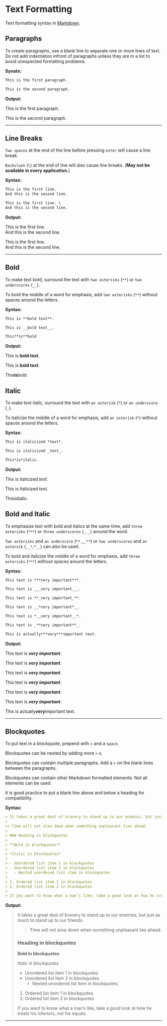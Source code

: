 # Text Formatting

Text formatting syntax in [Markdown](markdown/Markdown.md).

## Paragraphs

To create paragraphs, use a blank line to separate one or more lines of text. Do not add indentation infront of paragraphs unless they are in a list to avoid unexpected formatting problems.

**Synatx:**

```md
This is the first paragraph.

This is the second paragraph.
```

**Output:**

This is the first paragraph.

This is the second paragraph.

---

## Line Breaks

`Two spaces` at the end of the line before pressing `enter` will cause a line break.

`Backslash` (`\`) at the end of line will also cause line breaks. (**May not be available in every application.**)

**Syntax:**

```md
This is the first line.  
And this is the second line.

This is the first line. \
And this is the second line.
```

**Output:**

This is the first line.  
And this is the second line.

This is the first line. \
And this is the second line.

---


## Bold

To make text bold, surround the text with `two asterisks` (`**`) or `two underscores` (`__`).

To bold the middle of a word for emphasis, add `two asterisks` (`**`) without spaces around the letters.

**Syntax:**

```md
This is **bold text**.

This is __bold text__.

This**is**bold	
```

**Output:**

This is **bold text**.

This is __bold text__.

This**is**bold.


## Italic

To make text italic, surround the text with `an asterisk` (`*`) or `an underscore` (`_`).

To italicize the middle of a word for emphasis, add `an asterisk` (`*`) without spaces around the letters.

**Syntax:**
```md
This is italicized *text*.

This is italicized _text_.

This*is*italic.
```

**Output:**

This is italicized *text*.

This is italicized _text_.

This*is*italic.


## Bold and Italic

To emphasize text with bold and italics at the same time, add `three asterisks` (`***`) or `three underscores` (`___`) around the word.

`Two astersiks` and `an underscore` (`**_`,`_**`) or `two underscores` and `an astersik` (`__*`,`*__`) can also be used.

To bold and italicize the middle of a word for emphasis, add `three asterisks` (`***`) without spaces around the letters.

**Syntax:**

```md
This text is ***very important***.

This text is ___very important___.

This text is **_very important_**.

This text is __*very important*__.

This text is *__very important__*.

This text is _**very important**_.

This is actually***very***important text.
```

**Output:**

This text is ***very important***.

This text is ___very important___.

This text is **_very important_**.

This text is __*very important*__.

This text is *__very important__*.

This text is _**very important**_.

This is actually***very***important text.

---


## Blockquotes

To put text in a blockquote, prepend with `>` and a `space`. 

Blockquotes can be nested by adding more `>` s. 

Blockquotes can contain multiple paragraphs. Add a `>` on the blank lines between the paragraphs.

Blockquotes can contain other Markdown formatted elements. Not all elements can be used.

It is good practice to put a blank line above and below a heading for compatibility.

**Syntax:**
```md
> It takes a great deal of bravery to stand up to our enemies, but just as much to stand up to our friends.
>
>> Time will not slow down when something unpleasant lies ahead.
> 
> ### Heading in blockquotes
> 
> **Bold in blockquotes**
> 
> *Italic in blockquotes* 
> 
> - Unordered list item 1 in blockquotes
> - Unordered list item 2 in blockquotes
>   - Nested unordered list item in blockquotes
> 
> 1. Ordered list item 1 in blockquotes
> 2. Ordered list item 2 in blockquotes 
> 
> If you want to know what a man’s like, take a good look at how he treats his inferiors, not his equals.
```

**Output:**

> It takes a great deal of bravery to stand up to our enemies, but just as much to stand up to our friends.
>
>> Time will not slow down when something unpleasant lies ahead.
> 
> ### Heading in blockquotes
> 
> **Bold in blockquotes**
> 
> *Italic in blockquotes* 
> 
> - Unordered list item 1 in blockquotes
> - Unordered list item 2 in blockquotes
>   - Nested unordered list item in blockquotes
> 
> 1. Ordered list item 1 in blockquotes
> 2. Ordered list item 2 in blockquotes 
> 
> If you want to know what a man’s like, take a good look at how he treats his inferiors, not his equals.

---